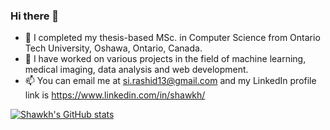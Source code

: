 ### Hi there 👋

<!--
**ShawkhIbneRashid/ShawkhIbneRashid** is a ✨ _special_ ✨ repository because its `README.md` (this file) appears on your GitHub profile.

Here are some ideas to get you started:
-->
- 🔭 I completed my thesis-based MSc. in Computer Science from Ontario Tech University, Oshawa, Ontario, Canada.
- 🌱 I have worked on various projects in the field of machine learning, medical imaging, data analysis and web development. 
- 📫 You can email me at si.rashid13@gmail.com and my LinkedIn profile link is https://www.linkedin.com/in/shawkh/
<!--
- 👯 I’m looking to collaborate on ...
- 🤔 I’m looking for help with ...
- 💬 Ask me about ...
- 📫 You can email me at si.rashid13@gmail.com and my LinkedIn profile link is https://www.linkedin.com/in/shawkh/
- 😄 Pronouns: ...
- ⚡ Fun fact: 
-->
[![Shawkh's GitHub stats](https://github-readme-stats.vercel.app/api?username=ShawkhIbneRashid&hide=contribs,prs,issues&show_icons=true&theme=dracula)](https://github.com/ShawkhIbneRashid/github-readme-stats)
<!--
[![My GitHub Language Stats]https://github-readme-stats-git-masterrstaa-rickstaa.vercel.app/api?username=ShawkhIbneRashid&&show_icons=true&theme=dark)]()

-->
